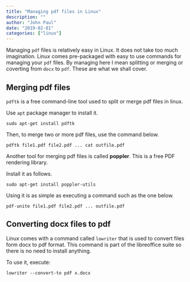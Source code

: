 ```yaml
---
title: "Managing pdf files in Linux"
description: ""
author: "John Paul"
date: "2019-02-01"
categories: ["linux"]
---
```


Managing `pdf` files is relatively easy in Linux. It does not take too much imagination.
Linux comes pre-packaged with easy to use commands for managing your `pdf` files. By managing
here I mean splitting or merging or coverting from `docx` to `pdf`. These are what we shall cover.

## Merging pdf files

`pdftk` is a free command-line tool used to split or merge pdf files in linux.

Use `apt` package manager to install it.

`sudo apt-get install pdftk`

Then, to merge two or more pdf files, use the command below.

`pdftk file1.pdf file2.pdf ... cat outfile.pdf`

Another tool for merging pdf files is called **poppler**. This is a free PDF
rendering library.

Install it as follows.

`sudo apt-get install poppler-utils`

Using it is as simple as executing a command such as the one below.

`pdf-unite file1.pdf file2.pdf ... outfile.pdf`

## Converting docx files to pdf

Linux comes with a command called `lowriter` that is used to convert files
form docx to pdf format. This command is part of the libreoffice suite so
there is no need to install anything.

To use it, execute:

`lowriter --convert-to pdf x.docx`
